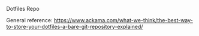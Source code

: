 Dotfiles Repo

General reference: https://www.ackama.com/what-we-think/the-best-way-to-store-your-dotfiles-a-bare-git-repository-explained/
